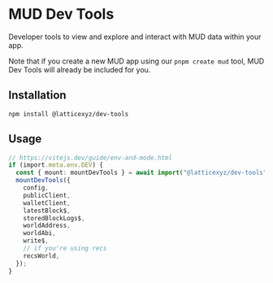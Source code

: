 # MUD Dev Tools

Developer tools to view and explore and interact with MUD data within your app.

Note that if you create a new MUD app using our `pnpm create mud` tool, MUD Dev Tools will already be included for you.

## Installation

```
npm install @latticexyz/dev-tools
```

## Usage

```ts
// https://vitejs.dev/guide/env-and-mode.html
if (import.meta.env.DEV) {
  const { mount: mountDevTools } = await import("@latticexyz/dev-tools");
  mountDevTools({
    config,
    publicClient,
    walletClient,
    latestBlock$,
    storedBlockLogs$,
    worldAddress,
    worldAbi,
    write$,
    // if you're using recs
    recsWorld,
  });
}
```
